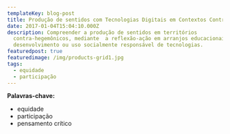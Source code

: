 ```yaml
---
templateKey: blog-post
title: Produção de sentidos com Tecnologias Digitais em Contextos Contra Hegemônicos
date: 2017-01-04T15:04:10.000Z
description: Compreender a produção de sentidos em territórios
  contra-hegemônicos, mediante  a reflexão-ação em arranjos educacionais de
  desenvolvimento ou uso socialmente responsável de tecnologias.
featuredpost: true
featuredimage: /img/products-grid1.jpg
tags:
  - equidade
  - participação
---
```

**Palavras-chave:**

* equidade
* participação
* pensamento crítico